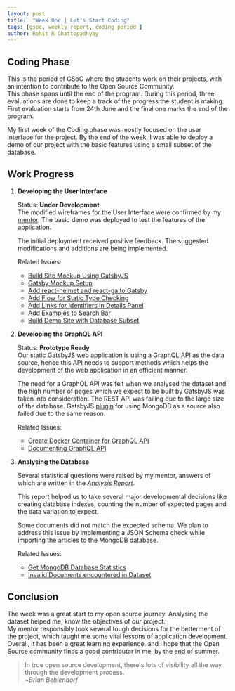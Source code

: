 ```yaml
---
layout: post
title:  "Week One | Let's Start Coding"
tags: [gsoc, weekly report, coding period ]
author: Rohit R Chattopadhyay
---
```

## Coding Phase

This is the period of GSoC where the students work on their projects, with an intention to contribute to the Open Source Community.<br>
This phase spans until the end of the program. During this period, three evaluations are done to keep a track of the progress the student is making. First evaluation starts from 24th June and the final one marks the end of the program.

My first week of the Coding phase was mostly focused on the user interface for the project. By the end of the week, I was able to deploy a demo of our project with the basic features using a small subset of the database.


## Work Progress

1. **Developing the User Interface**

    Status: **Under Development**<br>
    The modified wireframes for the User Interface were confirmed by my [mentor](https://github.com/cannin). The basic demo was deployed to test the features of the application.
    
    The initial deployment received positive feedback. The suggested modifications and additions are being implemented.
    
    Related Issues:
    
    *    [Build Site Mockup Using GatsbyJS](https://github.com/cannin/ihop-reach/issues/3)
    *    [Gatsby Mockup Setup](https://github.com/cannin/ihop-reach/issues/17) 
    *    [Add react-helmet and react-ga to Gatsby](https://github.com/cannin/ihop-reach/issues/14)
    *    [Add Flow for Static Type Checking](https://github.com/cannin/ihop-reach/issues/19)
    *    [Add Links for Identifiers in Details Panel](https://github.com/cannin/ihop-reach/issues/10)
    *    [Add Examples to Search Bar](https://github.com/cannin/ihop-reach/issues/20)
    *    [Build Demo Site with Database Subset](https://github.com/cannin/ihop-reach/issues/22)
    
2. **Developing the GraphQL API**

    Status: **Prototype Ready**<br>
    Our static GatsbyJS web application is using a GraphQL API as the data source, hence this API needs to support methods which helps the development of the web application in an efficient manner.
    
    The need for a GraphQL API was felt when we analysed the dataset and the high number of pages which we expect to be built by GatsbyJS was taken into consideration.
    The REST API was failing due to the large size of the database. GatsbyJS [plugin](https://www.gatsbyjs.org/packages/gatsby-source-mongodb/) for using MongoDB as a source also failed due to the same reason.
    
    Related Issues:
        
    *    [Create Docker Container for GraphQL API](https://github.com/cannin/ihop-reach/issues/21)
    *    [Documenting GraphQL API](https://github.com/cannin/ihop-reach/issues/16)
    
3. **Analysing the Database**
    
    Several statistical questions were raised by my mentor, answers of which are written in the *[Analysis Report](https://docs.google.com/document/d/148H0S0h2VewO3-aQbbKHZr7q9A6Yi7lCbVVGiThv6Xg/)*.
    
    This report helped us to take several major developmental decisions like creating database indexes, counting the number of expected pages and the data variation to expect.
    
    Some documents did not match the expected schema. We plan to address this issue by implementing a JSON Schema check while importing the articles to the MongoDB database.
    
    Related Issues:
    
    *    [Get MongoDB Database Statistics](https://github.com/cannin/ihop-reach/issues/18)
    *    [Invalid Documents encountered in Dataset](https://github.com/cannin/ihop-reach/issues/11)
    
## Conclusion

The week was a great start to my open source journey. Analysing the dataset helped me, know the objectives of our project.<br>
My mentor responsibly took several tough decisions for the betterment of the project, which taught me some vital lessons of application development.<br>
Overall, it has been a great learning experience, and I hope that the Open Source community finds a good contributor in me, by the end of summer.
> In true open source development, there's lots of visibility all the way through the development process. <br>
> ~*Brian Behlendorf*

